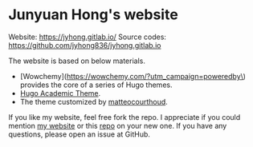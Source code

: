 Junyuan Hong's website
=======

Website: https://jyhong.gitlab.io/
Source codes: https://github.com/jyhong836/jyhong.gitlab.io

The website is based on below materials.
* [Wowchemy](https://wowchemy.com/?utm_campaign=poweredby\) provides the core of a series of Hugo themes.
* [Hugo Academic Theme](https://github.com/wowchemy/starter-hugo-academic).
* The theme customized by [matteocourthoud](https://github.com/matteocourthoud/custom-wowchemy-theme).

If you like my website, feel free fork the repo. I appreciate if you could mention [my website](https://jyhong.gitlab.io/) or this [repo](https://github.com/jyhong836/jyhong.gitlab.io) on your new one.
If you have any questions, please open an issue at GitHub.
